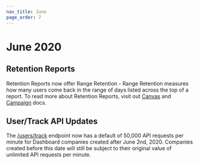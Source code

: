 ```yaml
---
nav_title: June
page_order: 7
---
```

# June 2020

## Retention Reports 

Retention Reports now offer Range Retention - Range Retention measures how many users come back in the range of days listed across the top of a report. To read more about Retention Reports, visit out [Canvas][1] and [Campaign][2] docs. 

## User/Track API Updates

The [/users/track][3] endpoint now has a default of 50,000 API requests per minute for Dashboard companies created after June 2nd, 2020. Companies created before this date will still be subject to their original value of unlimited API requests per minute. 

[1]: {{site.baseurl}}/user_guide/engagement_tools/canvas/retention_reports/
[2]: {{site.baseurl}}/user_guide/engagement_tools/campaigns/testing_and_more/retention_reports/
[3]: {{site.baseurl}}/api/endpoints/user_data/post_user_track/